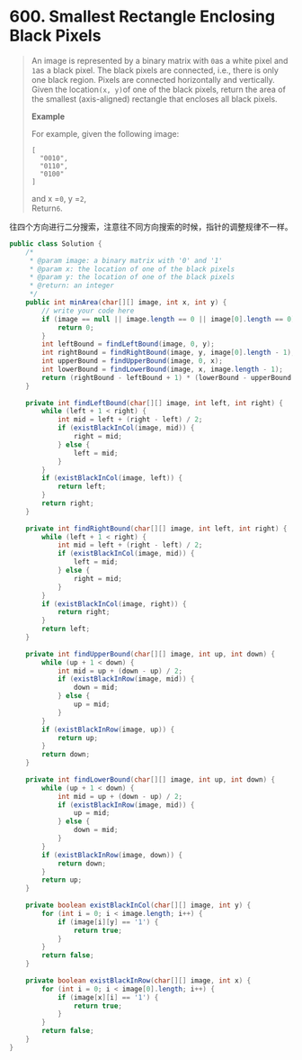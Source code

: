 # 600. Smallest Rectangle Enclosing Black Pixels

> An image is represented by a binary matrix with `0`as a white pixel and `1`as a black pixel. The black pixels are connected, i.e., there is only one black region. Pixels are connected horizontally and vertically. Given the location`(x, y)`of one of the black pixels, return the area of the smallest \(axis-aligned\) rectangle that encloses all black pixels.
>
> **Example**
>
> For example, given the following image:
>
> ```
> [
>   "0010",
>   "0110",
>   "0100"
> ]
> ```
>
> and x =`0`, y =`2`,  
> Return`6`.

往四个方向进行二分搜索，注意往不同方向搜索的时候，指针的调整规律不一样。

```java
public class Solution {
    /*
     * @param image: a binary matrix with '0' and '1'
     * @param x: the location of one of the black pixels
     * @param y: the location of one of the black pixels
     * @return: an integer
     */
    public int minArea(char[][] image, int x, int y) {
        // write your code here
        if (image == null || image.length == 0 || image[0].length == 0) {
            return 0;
        }
        int leftBound = findLeftBound(image, 0, y);
        int rightBound = findRightBound(image, y, image[0].length - 1);
        int upperBound = findUpperBound(image, 0, x);
        int lowerBound = findLowerBound(image, x, image.length - 1);
        return (rightBound - leftBound + 1) * (lowerBound - upperBound + 1);
    }
    
    private int findLeftBound(char[][] image, int left, int right) {
        while (left + 1 < right) {
            int mid = left + (right - left) / 2;
            if (existBlackInCol(image, mid)) {
                right = mid;
            } else {
                left = mid;
            }
        }
        if (existBlackInCol(image, left)) {
            return left;
        }
        return right;
    }
    
    private int findRightBound(char[][] image, int left, int right) {
        while (left + 1 < right) {
            int mid = left + (right - left) / 2;
            if (existBlackInCol(image, mid)) {
                left = mid;
            } else {
                right = mid;
            }
        }
        if (existBlackInCol(image, right)) {
            return right;
        }
        return left;
    }
    
    private int findUpperBound(char[][] image, int up, int down) {
        while (up + 1 < down) {
            int mid = up + (down - up) / 2;
            if (existBlackInRow(image, mid)) {
                down = mid;
            } else {
                up = mid;
            }
        }
        if (existBlackInRow(image, up)) {
            return up;
        }
        return down;
    }
    
    private int findLowerBound(char[][] image, int up, int down) {
        while (up + 1 < down) {
            int mid = up + (down - up) / 2;
            if (existBlackInRow(image, mid)) {
                up = mid;
            } else {
                down = mid;
            }
        }
        if (existBlackInRow(image, down)) {
            return down;
        }
        return up;
    }
    
    private boolean existBlackInCol(char[][] image, int y) {
        for (int i = 0; i < image.length; i++) {
            if (image[i][y] == '1') {
                return true;
            }
        }
        return false;
    }
    
    private boolean existBlackInRow(char[][] image, int x) {
        for (int i = 0; i < image[0].length; i++) {
            if (image[x][i] == '1') {
                return true;
            }
        }
        return false;
    }
}
```



